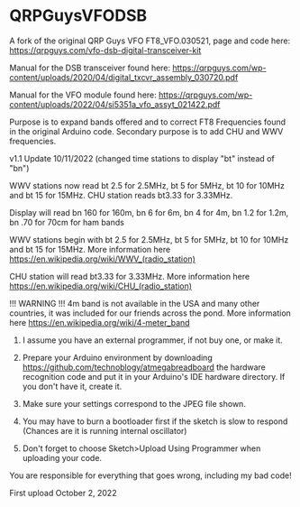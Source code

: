 # QRPGuysVFODSB
A fork of the original QRP Guys VFO FT8_VFO.030521, page and code here: https://qrpguys.com/vfo-dsb-digital-transceiver-kit

Manual for the DSB transceiver found here: https://qrpguys.com/wp-content/uploads/2020/04/digital_txcvr_assembly_030720.pdf 

Manual  for the VFO module found here: https://qrpguys.com/wp-content/uploads/2022/04/si5351a_vfo_assyt_021422.pdf

Purpose is to expand bands offered and to correct FT8 Frequencies found in the original Arduino code. 
Secondary purpose is to add CHU and WWV frequencies.

v1.1 Update 10/11/2022 (changed time stations to display "bt" instead of "bn")

WWV stations now read bt 2.5 for 2.5MHz, bt 5 for 5MHz, bt 10 for 10MHz and bt 15 for 15MHz. CHU station reads bt3.33 for 3.33MHz. 

Display will read bn 160 for 160m, bn 6 for 6m, bn 4 for 4m, bn 1.2 for 1.2m, bn .70 for 70cm for ham bands

WWV stations begin with bt 2.5 for 2.5MHz, bt 5 for 5MHz, bt 10 for 10MHz and bt 15 for 15MHz. More information here https://en.wikipedia.org/wiki/WWV_(radio_station)

CHU station will read bt3.33 for 3.33MHz. More information here https://en.wikipedia.org/wiki/CHU_(radio_station)

!!! WARNING !!!  4m band is not available in the USA and many other countries, it was included for our friends across the pond. More information here https://en.wikipedia.org/wiki/4-meter_band



1. I assume you have an external programmer, if not buy one, or make it.

2. Prepare your Arduino environment by downloading https://github.com/technoblogy/atmegabreadboard the hardware recognition code and put it in your Arduino's IDE hardware directory. If you don't have it, create it.

3. Make sure your settings correspond to the JPEG file shown.

4. You may have to burn a bootloader first if the sketch is slow to respond (Chances are it is running internal oscillator)

5. Don't forget to choose Sketch>Upload Using Programmer when uploading your code.


You are responsible for everything that goes wrong, including my bad code! 

First upload October 2, 2022
